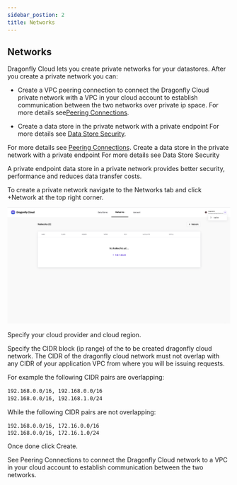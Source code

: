 ```yaml
---
sidebar_postion: 2
title: Networks
--- 
```



## Networks

Dragonfly Cloud lets you create private networks for your datastores. After you create a private network you can:

 - Create a VPC peering connection to connect the Dragonfly Cloud private network with a VPC in your cloud account to establish communication between the two networks over private ip space. For more details see[Peering Connections](./peering).  

- Create a data store in the private network with a private endpoint For more details see [Data Store Security](./data-stores/security).


For more details see [Peering Connections](./peering). Create a data store in the private network with a private endpoint For more details see Data Store Security



A private endpoint data store in a private network provides better security, performance and reduces data transfer costs.

To create a private network navigate to the Networks tab and click +Network at the top right corner.

![networks](../../static/img/networks.png)  



Specify your cloud provider and cloud region.

Specify the CIDR block (ip range) of the to be created dragonfly cloud network.
The CIDR of the dragonfly cloud network must not overlap with any CIDR of your application VPC from where you will be issuing requests.

For example the following CIDR pairs are overlapping:
```bash
192.168.0.0/16, 192.168.0.0/16
192.168.0.0/16, 192.168.1.0/24
```

While the following CIDR pairs are not overlapping:

```
192.168.0.0/16, 172.16.0.0/16
192.168.0.0/16, 172.16.1.0/24
``` 

Once done click Create.

See Peering Connections to connect the Dragonfly Cloud network to a VPC in your cloud account to establish communication between the two networks.

